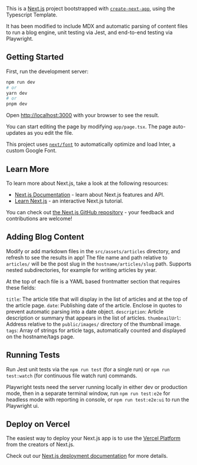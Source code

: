 This is a [Next.js](https://nextjs.org/) project bootstrapped with [`create-next-app`](https://github.com/vercel/next.js/tree/canary/packages/create-next-app), using the Typescript Template.

It has been modified to include MDX and automatic parsing of content files to run a blog engine, unit testing via Jest, and end-to-end testing via Playwright.

## Getting Started

First, run the development server:

```bash
npm run dev
# or
yarn dev
# or
pnpm dev
```

Open [http://localhost:3000](http://localhost:3000) with your browser to see the result.

You can start editing the page by modifying `app/page.tsx`. The page auto-updates as you edit the file.

This project uses [`next/font`](https://nextjs.org/docs/basic-features/font-optimization) to automatically optimize and load Inter, a custom Google Font.

## Learn More

To learn more about Next.js, take a look at the following resources:

- [Next.js Documentation](https://nextjs.org/docs) - learn about Next.js features and API.
- [Learn Next.js](https://nextjs.org/learn) - an interactive Next.js tutorial.

You can check out [the Next.js GitHub repository](https://github.com/vercel/next.js/) - your feedback and contributions are welcome!

## Adding Blog Content

Modify or add markdown files in the `src/assets/articles` directory, and refresh to see the results in app! The file name and path relative to `articles/` will be the post slug in the `hostname/articles/slug` path. Supports nested subdirectories, for example for writing articles by year.

At the top of each file is a YAML based frontmatter section that requires these fields:

`title`: The article title that will display in the list of articles and at the top of the article page.
`date`: Publishing date of the article. Enclose in quotes to prevent automatic parsing into a date object.
`description`: Article description or summary that appears in the list of articles.
`thumbnailUrl`: Address relative to the `public/images/` directory of the thumbnail image.
`tags`: Array of strings for article tags, automatically counted and displayed on the hostname/tags page.

## Running Tests

Run Jest unit tests via the `npm run test` (for a single run) or `npm run test:watch` (for continuous file watch run) commands.  

Playwright tests need the server running locally in either dev or production mode, then in a separate terminal window, run `npm run test:e2e` for headless mode with reporting in console, or `npm run test:e2e:ui` to run the Playwright ui.

## Deploy on Vercel

The easiest way to deploy your Next.js app is to use the [Vercel Platform](https://vercel.com/new?utm_medium=default-template&filter=next.js&utm_source=create-next-app&utm_campaign=create-next-app-readme) from the creators of Next.js.

Check out our [Next.js deployment documentation](https://nextjs.org/docs/deployment) for more details.
